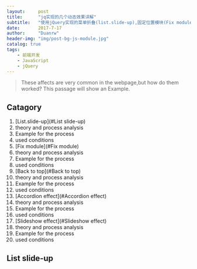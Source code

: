 ```yaml
---
layout:     post
title:      "jq实现的几个动态效果详解"
subtitle:   "使用jQuery实现的菜单折叠(list.slide-up),固定位置模块(Fix module),回归顶部按钮(Back to top),风琴效果(Accordion effect),幻灯效果(Slideshow effect)"
date:       2017-7-17
author:     "Duanrw"
header-img: "img/post-bg-js-module.jpg"
catalog: true
tags:
    - 前端开发
    - JavaScript
    - jQuery
---
```

> These affects are very common in the webpage,but how do them worked?
> This passage will show an Example.


## Catagory

1. [List.slide-up](#List slide-up)
  1. theory and process analysis
  2. Example for the process
  3. used conditions
2. [Fix module](#Fix module)
  1. theory and process analysis
  2. Example for the process
  3. used conditions
3. [Back to top](#Back to top)
  1. theory and process analysis
  2. Example for the process
  3. used conditions
4. [Accordion effect](#Accordion effect)
  1. theory and process analysis
  2. Example for the process
  3. used conditions
5. [Slideshow effect](#Slideshow effect)
  1. theory and process analysis
  2. Example for the process
  3. used conditions
## List slide-up
